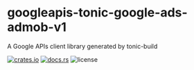 # googleapis-tonic-google-ads-admob-v1

A Google APIs client library generated by tonic-build

[![crates.io](https://img.shields.io/crates/v/googleapis-tonic-google-ads-admob-v1)](https://crates.io/crates/googleapis-tonic-google-ads-admob-v1)
[![docs.rs](https://img.shields.io/docsrs/googleapis-tonic-google-ads-admob-v1)](https://docs.rs/googleapis-tonic-google-ads-admob-v1)
![license](https://img.shields.io/crates/l/googleapis-tonic-google-ads-admob-v1)
